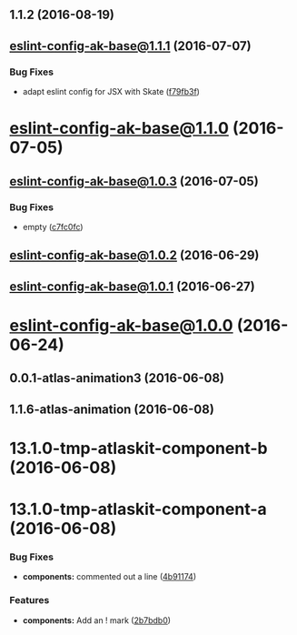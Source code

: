 <a name="1.1.2"></a>
## 1.1.2 (2016-08-19)



<a name="eslint-config-ak-base@1.1.1"></a>
## eslint-config-ak-base@1.1.1 (2016-07-07)


### Bug Fixes

* adapt eslint config for JSX with Skate ([f79fb3f](https://bitbucket.org/atlassian/atlaskit/commits/f79fb3f))



<a name="eslint-config-ak-base@1.1.0"></a>
# eslint-config-ak-base@1.1.0 (2016-07-05)



<a name="eslint-config-ak-base@1.0.3"></a>
## eslint-config-ak-base@1.0.3 (2016-07-05)


### Bug Fixes

* empty ([c7fc0fc](https://bitbucket.org/atlassian/atlaskit/commits/c7fc0fc))



<a name="eslint-config-ak-base@1.0.2"></a>
## eslint-config-ak-base@1.0.2 (2016-06-29)



<a name="eslint-config-ak-base@1.0.1"></a>
## eslint-config-ak-base@1.0.1 (2016-06-27)



<a name="eslint-config-ak-base@1.0.0"></a>
# eslint-config-ak-base@1.0.0 (2016-06-24)



<a name="0.0.1-atlas-animation3"></a>
## 0.0.1-atlas-animation3 (2016-06-08)



<a name="1.1.6-atlas-animation"></a>
## 1.1.6-atlas-animation (2016-06-08)



<a name="13.1.0-tmp-atlaskit-component-b"></a>
# 13.1.0-tmp-atlaskit-component-b (2016-06-08)



<a name="13.1.0-tmp-atlaskit-component-a"></a>
# 13.1.0-tmp-atlaskit-component-a (2016-06-08)


### Bug Fixes

* **components:** commented out a line ([4b91174](https://bitbucket.org/atlassian/atlaskit/commits/4b91174))


### Features

* **components:** Add an ! mark ([2b7bdb0](https://bitbucket.org/atlassian/atlaskit/commits/2b7bdb0))



